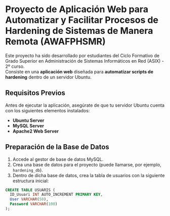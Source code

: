 # Proyecto de Aplicación Web para Automatizar y Facilitar Procesos de Hardening de Sistemas de Manera Remota (AWAFPHSMR)

Este proyecto ha sido desarrollado por estudiantes del Ciclo Formativo de Grado Superior en Administración de Sistemas Informáticos en Red (ASIX) - 2º curso.  
Consiste en una **aplicación web** diseñada para **automatizar scripts de hardening** dentro de un servidor Ubuntu.

## Requisitos Previos

Antes de ejecutar la aplicación, asegúrate de que tu servidor Ubuntu cuenta con los siguientes elementos instalados:

- **Ubuntu Server**
- **MySQL Server**
- **Apache2 Web Server**

## Preparación de la Base de Datos

1. Accede al gestor de base de datos MySQL.
2. Crea una base de datos para el proyecto (puede llamarse, por ejemplo, `hardening_db`).
3. Dentro de dicha base de datos, crea la tabla de usuarios con la siguiente estructura inicial:

```sql
CREATE TABLE USUARIS (
  ID_Usuari INT AUTO_INCREMENT PRIMARY KEY,
  User VARCHAR(50),
  Password VARCHAR(100)
);
